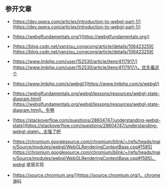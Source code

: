## 参开文章

- [https://dev.opera.com/articles/introduction-to-webgl-part-1/](https://dev.opera.com/articles/introduction-to-webgl-part-1/)
- [https://webglfundamentals.org/](https://webglfundamentals.org/)
- [https://blog.csdn.net/yanzisu_congcong/article/details/106423259](https://blog.csdn.net/yanzisu_congcong/article/details/106423259)
- [https://www.lmlphp.com/user/152530/article/item/4117917/](https://www.lmlphp.com/user/152530/article/item/4117917/)。优先看这个
- [https://www.lmlphp.com/s/webgl/](https://www.lmlphp.com/s/webgl/)
- [https://webglfundamentals.org/webgl/lessons/resources/webgl-state-diagram.html](https://webglfundamentals.org/webgl/lessons/resources/webgl-state-diagram.html)。牛啊
- [https://stackoverflow.com/questions/28604747/understanding-webgl-state](https://stackoverflow.com/questions/28604747/understanding-webgl-state)。太强了吧
- [https://chromium.googlesource.com/chromium/blink/+/refs/heads/main/Source/modules/webgl/WebGLRenderingContextBase.cpp#1585](https://chromium.googlesource.com/chromium/blink/+/refs/heads/main/Source/modules/webgl/WebGLRenderingContextBase.cpp#1585)。webgl 底层实现

- [https://source.chromium.org/](https://source.chromium.org/)。chrome 源码
